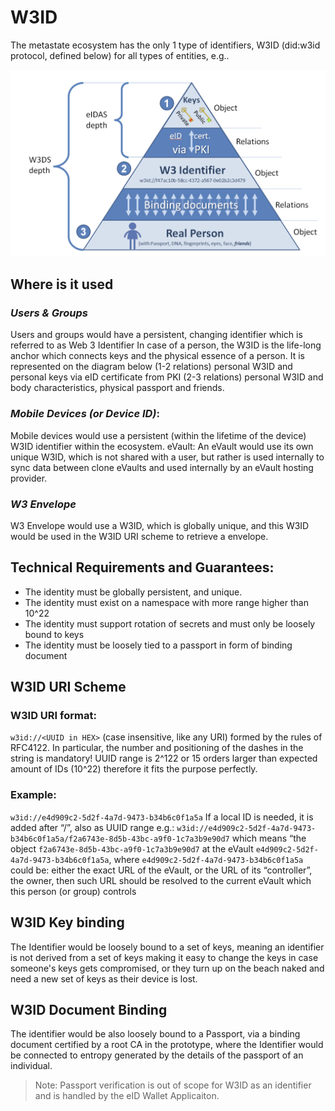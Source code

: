 # W3ID

The metastate ecosystem has the only 1 type of identifiers, W3ID (did:w3id protocol, defined below) for all types of entities, e.g..

![MetaState W3ID Relations](../../images/w3id-relations.png)

## Where is it used

### _Users & Groups_

Users and groups would have a persistent, changing identifier which is referred to as Web 3 Identifier
In case of a person, the W3ID is the life-long anchor which connects keys and the physical essence of a person. It is represented on the diagram below
(1-2 relations) personal W3ID and personal keys via eID certificate from PKI
(2-3 relations) personal W3ID and body characteristics, physical passport and friends.

### _Mobile Devices (or Device ID)_:

Mobile devices would use a persistent (within the lifetime of the device) W3ID identifier within the ecosystem.
eVault: An eVault would use its own unique W3ID, which is not shared with a user, but rather is used internally to sync data between clone eVaults and used internally by an eVault hosting provider.

### _W3 Envelope_

W3 Envelope would use a W3ID, which is globally unique, and this W3ID would be used in the W3ID URI scheme to retrieve a envelope.

## Technical Requirements and Guarantees:

- The identity must be globally persistent, and unique.
- The identity must exist on a namespace with more range higher than 10^22
- The identity must support rotation of secrets and must only be loosely bound to keys
- The identity must be loosely tied to a passport in form of binding document

## W3ID URI Scheme

### W3ID URI format:

`w3id://<UUID in HEX>` (case insensitive, like any URI) formed by the rules of RFC4122. In particular, the number and positioning of the dashes in the string is mandatory!
UUID range is 2^122 or 15 orders larger than expected amount of IDs (10^22) therefore it fits the purpose perfectly.

### Example:

`w3id://e4d909c2-5d2f-4a7d-9473-b34b6c0f1a5a`
If a local ID is needed, it is added after “/”, also as UUID range e.g.:
`w3id://e4d909c2-5d2f-4a7d-9473-b34b6c0f1a5a/f2a6743e-8d5b-43bc-a9f0-1c7a3b9e90d7`
which means “the object `f2a6743e-8d5b-43bc-a9f0-1c7a3b9e90d7` at the eVault `e4d909c2-5d2f-4a7d-9473-b34b6c0f1a5a`,
where `e4d909c2-5d2f-4a7d-9473-b34b6c0f1a5a` could be:
either the exact URL of the eVault, or
the URL of its “controller”, the owner, then such URL should be resolved to the current eVault which this person (or group) controls

## W3ID Key binding

The Identifier would be loosely bound to a set of keys, meaning an identifier is not derived from a set of keys making it easy to change the keys in case someone's keys gets compromised, or they turn up on the beach naked and need a new set of keys as their device is lost.

## W3ID Document Binding

The identifier would be also loosely bound to a Passport, via a binding document certified by a root CA in the prototype, where the Identifier would be connected to entropy generated by the details of the passport of an individual.

> Note: Passport verification is out of scope for W3ID as an identifier and is handled by the eID Wallet Applicaiton.
